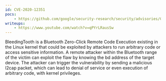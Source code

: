 ```yaml
---
id: CVE-2020-12351
pocs:
    - https://github.com/google/security-research/security/advisories/GHSA-h637-c88j-47wq
writeups:
    - https://www.youtube.com/watch?v=qPYrLRausSw
---
```

BleedingTooth is a Bluetooth Zero-Click Remote Code Execution existing in the Linux kernel that could be exploited by attackers to run arbitrary code or access sensitive information. A remote attacker within the Bluetooth range of the victim can exploit the flaw by knowing the bd address of the target device. The attacker can trigger the vulnerability by sending a malicious l2cap packet, which can lead to denial of service or even execution of arbitrary code, with kernel privileges.
